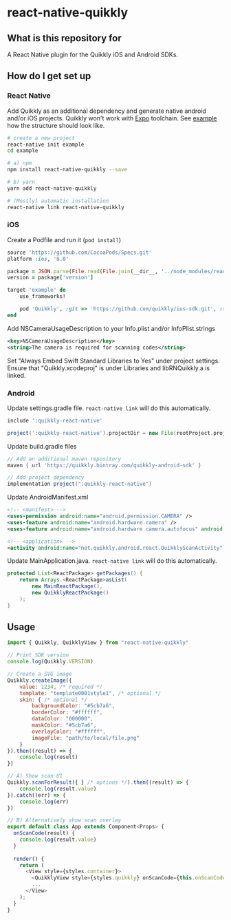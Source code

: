 # react-native-quikkly

## What is this repository for

A React Native plugin for the Quikkly iOS and Android SDKs.

## How do I get set up

### React Native

Add Quikkly as an additional dependency and generate native android and/or iOS projects.
Quikkly won't work with [Expo](https://expo.io/) toolchain. See [example](example) how the structure should look like.

```bash
# create a new project
react-native init example
cd example

# a) npm
npm install react-native-quikkly --save

# b) yarn
yarn add react-native-quikkly

# (Mostly) automatic installation
react-native link react-native-quikkly
```

### iOS

Create a Podfile and run it (```pod install```)

```ruby
source 'https://github.com/CocoaPods/Specs.git'
platform :ios, '8.0'

package = JSON.parse(File.read(File.join(__dir__, '../node_modules/react-native-quikkly/package.json')))
version = package['version']

target 'example' do
    use_frameworks!

    pod 'Quikkly', :git => 'https://github.com/quikkly/ios-sdk.git', :tag => "#{version}"
end
```

Add NSCameraUsageDescription to your Info.plist and/or InfoPlist.strings

```xml
<key>NSCameraUsageDescription</key>
<string>The camera is required for scanning codes</string>
```

Set "Always Embed Swift Standard Libraries to Yes" under project settings. Ensure that "Quikkly.xcodeproj" is under Libraries and libRNQuikkly.a is linked.

### Android

Update settings.gradle file. ```react-native link``` will do this automatically.

```groovy
include ':quikkly-react-native'

project(':quikkly-react-native').projectDir = new File(rootProject.projectDir, '../node_modules/react-native-quikkly/android')
```

Update build.gradle files

```groovy
// Add an additional maven repository
maven { url 'https://quikkly.bintray.com/quikkly-android-sdk' }

// Add project dependency
implementation project(":quikkly-react-native")
```

Update AndroidManifest.xml

```xml
<!-- <manifest> -->
<uses-permission android:name="android.permission.CAMERA" />
<uses-feature android:name="android.hardware.camera" />
<uses-feature android:name="android.hardware.camera.autofocus" android:required="false" />

<!-- <application> -->
<activity android:name="net.quikkly.android.react.QuikklyScanActivity" />
```

Update MainApplication.java. ```react-native link``` will do this automatically.

```java
protected List<ReactPackage> getPackages() {
    return Arrays.<ReactPackage>asList(
        new MainReactPackage(),
        new QuikklyReactPackage()
    );
}
```

## Usage

```javascript
import { Quikkly, QuikklyView } from "react-native-quikkly"

// Print SDK version
console.log(Quikkly.VERSION)

// Create a SVG image
Quikkly.createImage({
    value: 1234, /* required */
    template: "template0001style1", /* optional */
    skin: { /* optional */
        backgroundColor: "#5cb7a6",
        borderColor: "#ffffff",
        dataColor: "000000",
        maskColor: "#5cb7a6",
        overlayColor: "#ffffff",
        imageFile: "path/to/local/file.png"
    }
}).then((result) => {
	console.log(result)
})

// A) Show scan UI
Quikkly.scanForResult({ } /* options */).then((result) => {
    console.log(result.value)
}).catch((err) => {
    console.log(err)
})

// B) Alternatively show scan overlay
export default class App extends Component<Props> {
  onScanCode(result) {
	console.log(result.value)
  }
  
  render() {
    return (
      <View style={styles.container}>
        <QuikklyView style={styles.quikkly} onScanCode={this.onScanCode} />
        ...
      </View>
    );
  }
}
```
